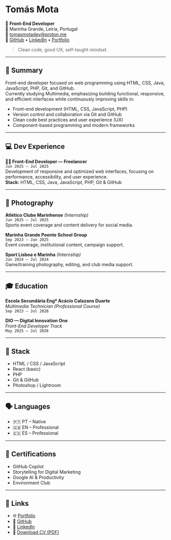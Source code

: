 # Tomás Mota

🎯 **Front-End Developer**  
📍 Marinha Grande, Leiria, Portugal  
📩 tomasmotadev@proton.me  
🔗 [GitHub](https://tomasmotadev.lnk.to/github) • [LinkedIn](https://tomasmotadev.lnk.to/linkedin) • [Portfolio](https://tomasmotadev.lnk.to/portfolio)

> Clean code, good UX, self-taught mindset.

---

## 🧠 Summary

Front-end developer focused on web programming using HTML, CSS, Java, JavaScript, PHP, Git, and GitHub.  
Currently studying Multimedia, emphasizing building functional, responsive, and efficient interfaces while continuously improving skills in:

- Front-end development (HTML, CSS, JavaScript, PHP)  
- Version control and collaboration via Git and GitHub  
- Clean code best practices and user experience (UX)  
- Component-based programming and modern frameworks

---

## 💻 Dev Experience

**👨‍💻 Front-End Developer — Freelancer**  
`Jun 2025 – Jul 2025`  
Development of responsive and optimized web interfaces, focusing on performance, accessibility, and user experience.  
**Stack:** HTML, CSS, Java, JavaScript, PHP, Git & GitHub

---

## 📸 Photography

**Atlético Clube Marinhense** *(Internship)*  
`Jun 2025 – Jul 2025`  
Sports event coverage and content delivery for social media.

**Marinha Grande Poente School Group**  
`Sep 2023 – Jun 2025`  
Event coverage, institutional content, campaign support.

**Sport Lisboa e Marinha** *(Internship)*  
`Jun 2024 – Jul 2024`  
Game/training photography, editing, and club media support.

---

## 🎓 Education

**Escola Secundária Engº Acácio Calazans Duarte**  
*Multimedia Technician (Professional Course)*  
`Sep 2023 – Jul 2026`

**DIO — Digital Innovation One**  
*Front-End Developer Track*  
`May 2025 – Jul 2026`

---

## 🧰 Stack

- HTML / CSS / JavaScript  
- React (basic)  
- PHP  
- Git & GitHub  
- Photoshop / Lightroom

---

## 🗣️ Languages

- 🇵🇹 PT – Native  
- 🇬🇧 EN – Professional  
- 🇪🇸 ES – Professional  

---

## 📜 Certifications

- GitHub Copilot  
- Storytelling for Digital Marketing  
- Google AI & Productivity  
- Environment Club

---

## 📎 Links

- 🌐 [Portfolio](https://tomasmotadev.lnk.to/portfolio)  
- 🐙 [GitHub](https://tomasmotadev.lnk.to/github)  
- 💼 [LinkedIn](https://tomasmotadev.lnk.to/linkedin)  
- 📄 [Download CV (PDF)](https://tomasmotadev.lnk.to/cvonline)

